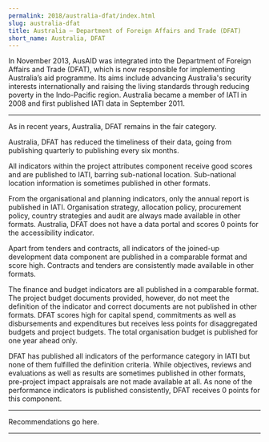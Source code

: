 ```yaml
---
permalink: 2018/australia-dfat/index.html
slug: australia-dfat
title: Australia – Department of Foreign Affairs and Trade (DFAT)
short_name: Australia, DFAT
---
```


In November 2013, AusAID was integrated into the Department of Foreign Affairs and Trade (DFAT), which is now responsible for implementing Australia’s aid programme. Its aims include advancing Australia's security interests internationally and raising the living standards through reducing poverty in the Indo-Pacific region. Australia became a member of IATI in 2008 and first published IATI data in September 2011.

---

As in recent years, Australia, DFAT remains in the fair category.

Australia, DFAT has reduced the timeliness of their data, going from publishing quarterly to publishing every six months. 

All indicators within the project attributes component receive good scores and are published to IATI, barring sub-national location. Sub-national location information is sometimes published in other formats. 

From the organisational and planning indicators, only the annual report is published in IATI. Organisation strategy, allocation policy, procurement policy, country strategies and audit are always made available in other formats. Australia, DFAT does not have a data portal and scores 0 points for the accessibility indicator. 

Apart from tenders and contracts, all indicators of the joined-up development data component are published in a comparable format and score high. Contracts and tenders are consistently made available in other formats. 

The finance and budget indicators are all published in a comparable format. The project budget documents provided, however, do not meet the definition of the indicator and correct documents are not published in other formats. DFAT scores high for capital spend, commitments as well as disbursements and expenditures but receives less points for disaggregated budgets and project budgets. The total organisation budget is published for one year ahead only. 

DFAT has published all indicators of the performance category in IATI but none of them fulfilled the definition criteria. While objectives, reviews and evaluations as well as results are sometimes published in other formats, pre-project impact appraisals are not made available at all. As none of the performance indicators is published consistently, DFAT receives 0 points for this component. 


---

Recommendations go here.

---
